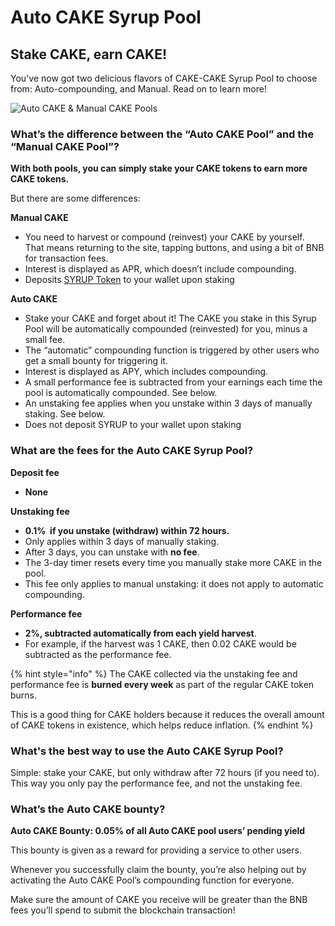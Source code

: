 # Auto CAKE Syrup Pool

## Stake CAKE, earn CAKE!

You've now got two delicious flavors of CAKE-CAKE Syrup Pool to choose from: Auto-compounding, and Manual. Read on to learn more!

![Auto CAKE & Manual CAKE Pools](../../.gitbook/assets/auto-and-manual-pools.png)

### What’s the difference between the “Auto CAKE Pool” and the “Manual CAKE Pool”? <a href="#docs-internal-guid-c4c16237-7fff-3c33-3a56-18ccd8853f86" id="docs-internal-guid-c4c16237-7fff-3c33-3a56-18ccd8853f86"></a>

**With both pools, you can simply stake your CAKE tokens to earn more CAKE tokens.**&#x20;

But there are some differences:

**Manual CAKE**

* You need to harvest or compound (reinvest) your CAKE by yourself. That means returning to the site, tapping buttons, and using a bit of BNB for transaction fees.
* Interest is displayed as APR, which doesn’t include compounding.
* Deposits [SYRUP Token](syrup-pool-faq.md#whats-syrup-token) to your wallet upon staking

**Auto CAKE**

* Stake your CAKE and forget about it! The CAKE you stake in this Syrup Pool will be automatically compounded (reinvested) for you, minus a small fee.
* The “automatic” compounding function is triggered by other users who get a small bounty for triggering it.
* Interest is displayed as APY, which includes compounding.
* A small performance fee is subtracted from your earnings each time the pool is automatically compounded. See below.
* An unstaking fee applies when you unstake within 3 days of manually staking. See below.
* Does not deposit SYRUP to your wallet upon staking

### What are the fees for the Auto CAKE Syrup Pool?

**Deposit fee**

* **None**

**Unstaking fee**&#x20;

* **0.1%  if you unstake (withdraw) within 72 hours.**
* Only applies within 3 days of manually staking.
* After 3 days, you can unstake with **no fee**.
* The 3-day timer resets every time you manually stake more CAKE in the pool.
* This fee only applies to manual unstaking: it does not apply to automatic compounding.

**Performance fee**

* **2%, subtracted automatically from each yield harvest**.
* For example, if the harvest was 1 CAKE, then 0.02 CAKE would be subtracted as the performance fee.

{% hint style="info" %}
The CAKE collected via the unstaking fee and performance fee is **burned every week** as part of the regular CAKE token burns.&#x20;

This is a good thing for CAKE holders because it reduces the overall amount of CAKE tokens in existence, which helps reduce inflation.
{% endhint %}

### What's the best way to use the Auto CAKE Syrup Pool? <a href="#docs-internal-guid-3b1f91a6-7fff-fc76-976a-3a06bada2520" id="docs-internal-guid-3b1f91a6-7fff-fc76-976a-3a06bada2520"></a>

Simple: stake your CAKE, but only withdraw after 72 hours (if you need to). This way you only pay the performance fee, and not the unstaking fee.

### What’s the Auto CAKE bounty?

**Auto CAKE Bounty: 0.05% of all Auto CAKE pool users’ pending yield**

This bounty is given as a reward for providing a service to other users.

Whenever you successfully claim the bounty, you’re also helping out by activating the Auto CAKE Pool’s compounding function for everyone.

Make sure the amount of CAKE you receive will be greater than the BNB fees you’ll spend to submit the blockchain transaction!
